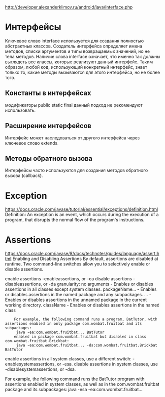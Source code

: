 http://developer.alexanderklimov.ru/android/java/interface.php

Интерфейсы
===
Ключевое слово interface используется для создания полностью абстрактных классов. Создатель интерфейса определяет имена методов, списки аргументов и типы возвращаемых значений, но не тела методов.
Наличие слова interface означает, что именно так должны выглядеть все классы, которые реализуют данный интерфейс. Таким образом, любой код, использующий конкретный интерфейс, знает только то, какие методы вызываются для этого интерфейса, но не более того.

Константы в интерфейсах
---
модификаторы public static final
данный подход не рекомендуют использовать.

Расширение интерфейсов
---
Интерфейс может наследоваться от другого интерфейса через ключевое слово extends.


Методы обратного вызова
---
Интерфейсы часто используются для создания методов обратного вызова (callback). 



Exception 
===
https://docs.oracle.com/javase/tutorial/essential/exceptions/definition.html
Definition: An exception is an event, which occurs during the execution of a program, that disrupts the normal flow of the program's instructions.


Assertions
===
https://docs.oracle.com/javase/8/docs/technotes/guides/language/assert.html
Enabling and Disabling Assertions
By default, assertions are disabled at runtime. Two command-line switches allow you to selectively enable or disable assertions.

enable assertions -enableassertions, or -ea
disable assertions -disableassertions, or -da
granularity:
	no arguments		- Enables or disables assertions in all classes except system classes.
	packageName... 		- Enables or disables assertions in the named package and any subpackages.
	...					- Enables or disables assertions in the unnamed package in the current working directory.
	className			- Enables or disables assertions in the named class
	
		For example, the following command runs a program, BatTutor, with assertions enabled in only package com.wombat.fruitbat and its subpackages:
		 java -ea:com.wombat.fruitbat... BatTutor
		enabled in package com.wombat.fruitbat but disabled in class com.wombat.fruitbat.Brickbat:
		 java -ea:com.wombat.fruitbat... -da:com.wombat.fruitbat.Brickbat BatTutor 

enable assertions in all system classes, use a different switch: -enablesystemassertions, or -esa. 
disable assertions in system classes, use -disablesystemassertions, or -dsa.

For example, the following command runs the BatTutor program with assertions enabled in system classes, as well as in the com.wombat.fruitbat package and its subpackages:
 java -esa -ea:com.wombat.fruitbat... 
